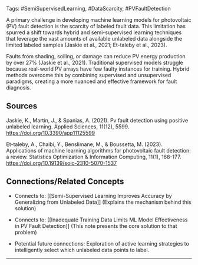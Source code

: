 Tags: #SemiSupervisedLearning, #DataScarcity, #PVFaultDetection

A primary challenge in developing machine learning models for photovoltaic (PV) fault detection is the scarcity of labeled fault data. 
This limitation has spurred a shift towards hybrid and semi-supervised learning techniques that leverage the vast amounts of available unlabeled data alongside the limited labeled samples (Jaskie et al., 2021; Et-taleby et al., 2023).

Faults from shading, soiling, or damage can reduce PV energy production by over 27% (Jaskie et al., 2021). 
Traditional supervised models struggle because real-world PV arrays have few faulty instances for training. 
Hybrid methods overcome this by combining supervised and unsupervised paradigms, creating a more nuanced and effective framework for fault diagnosis.

## Sources

Jaskie, K., Martin, J., & Spanias, A. (2021). Pv fault detection using positive unlabeled learning. Applied Sciences, 11(12), 5599. https://doi.org/10.3390/app11125599

Et-taleby, A., Chaibi, Y., Benslimane, M., & Boussetta, M. (2023). Applications of machine learning algorithms for photovoltaic fault detection: a review. Statistics Optimization & Information Computing, 11(1), 168-177. https://doi.org/10.19139/soic-2310-5070-1537

## Connections/Related Concepts

- Connects to: [[Semi-Supervised Learning Improves Accuracy by Generalizing from Unlabeled Data]] (Explains the mechanism behind this solution)
    
- Connects to: [[Inadequate Training Data Limits ML Model Effectiveness in PV Fault Detection]] (This note presents the core solution to that problem)
    
- Potential future connections: Exploration of active learning strategies to intelligently select which unlabeled data points to label.
    

---